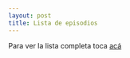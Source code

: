 ```yaml
---
layout: post
title: Lista de episodios 
---
```


Para ver la lista completa toca [acá](https://wolflightpodcast.github.io/episodios)  
